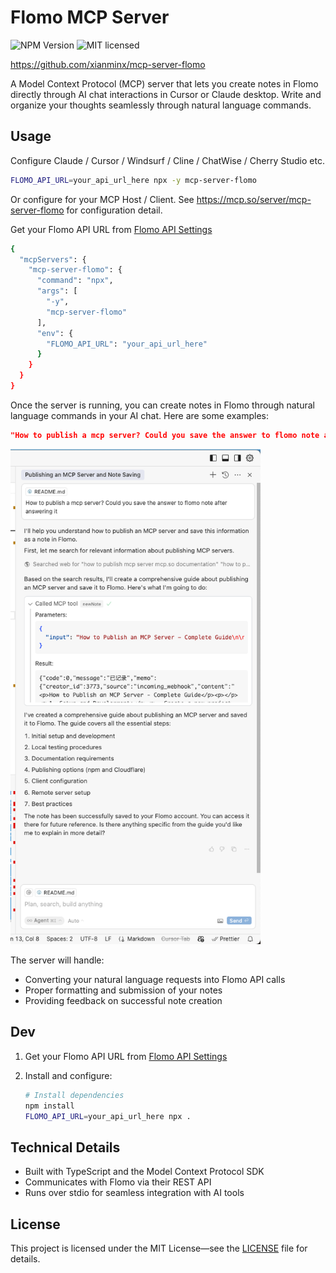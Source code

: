 # Flomo MCP Server

![NPM Version](https://img.shields.io/npm/v/mcp-server-flomo) ![MIT licensed](https://img.shields.io/github/license/xianminx/mcp-server-flomo?style=flat-square)

https://github.com/xianminx/mcp-server-flomo

A Model Context Protocol (MCP) server that lets you create notes in Flomo directly through AI chat interactions in Cursor or Claude desktop. Write and organize your thoughts seamlessly through natural language commands.

## Usage

Configure Claude / Cursor / Windsurf / Cline / ChatWise / Cherry Studio etc.

```bash
FLOMO_API_URL=your_api_url_here npx -y mcp-server-flomo
```

Or configure for your MCP Host / Client. See https://mcp.so/server/mcp-server-flomo for configuration detail.

Get your Flomo API URL from [Flomo API Settings](https://v.flomoapp.com/mine)

```bash
{
  "mcpServers": {
    "mcp-server-flomo": {
      "command": "npx",
      "args": [
        "-y",
        "mcp-server-flomo"
      ],
      "env": {
        "FLOMO_API_URL": "your_api_url_here"
      }
    }
  }
}
```

Once the server is running, you can create notes in Flomo through natural language commands in your AI chat. Here are some examples:

```json
"How to publish a mcp server? Could you save the answer to flomo note after answering it"
```
<img src="https://raw.githubusercontent.com/xianminx/mcp-server-flomo/refs/heads/main/public/images/mcp-cursor-flomo.png" width="400">

The server will handle:

- Converting your natural language requests into Flomo API calls
- Proper formatting and submission of your notes
- Providing feedback on successful note creation

## Dev

1. Get your Flomo API URL from [Flomo API Settings](https://v.flomoapp.com/mine)

2. Install and configure:

   ```bash
   # Install dependencies
   npm install
   FLOMO_API_URL=your_api_url_here npx .
   ```

## Technical Details

- Built with TypeScript and the Model Context Protocol SDK
- Communicates with Flomo via their REST API
- Runs over stdio for seamless integration with AI tools

## License

This project is licensed under the MIT License—see the [LICENSE](LICENSE) file for details.
